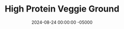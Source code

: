---
layout: post
title:  "High Protein Veggie Ground"
date:   2024-08-24 00:00:00 -05000
categories: 
- Recipes
- Meatless
permalink: /recipes/veggie-ground
image: /assets/Food/Meatless/Veggie Ground/vg-pot.jpg
ing: veggieground-ing
facts: veggieground-facts
section1: Veggies
start2: Walnuts
section2: Nuts
start3: Minced garlic
section3: Spices
start4: Whey protein powder, unflavored 
section4: Protein
start5: 
section5: 
Prep: 10
Rest: 120
Cook: 20
Source1: https://youtu.be/lDuy_NqW_mQ?si=jJe0ieACdacJtaRD
Source2: 
whisk: https://s.samsungfood.com/FTJMu
tags: 
- ground meat
- ground turkey
- ground beef
- ground veggie
- veggie ground
- vegetarian
- vegan
- mushrooms
- white mushrooms
- carrots
- large carrots
- baby carrots
- cauliflower
- frozen cauliflower
- onion
- garlic
- walnuts
- tomato paste
- soy sauce
- low sodium soy sauce
- mustard
- dijon mustard
- horseradish mustard
- chili powder
- paprika
- cumin
- oregano
- taco
- stew
- protein powder
- whey
- unflavored whey
Description: This delicious combo of chopped vegetables and spices is a great alternative for ground beef in tacos, stews, on top of salads, or anything else you can imagine. Mushrooms are a good plant based source of protein, and I've bumped up the protein content significantly more with the addition of protein powder. Feel free to leave it out, or replace it with any vegan protein powder if you desire
Instructions: 
- In a medium bowl, add the walnuts, and cover with water. Let soak for at least 2 hours<br><br>

- Coarsely chop all vegetables (cauliflower, carrots, onion, and mushrooms) in a food processor. Do this in batches, and don't over blend. Add to a large pot or Dutch oven<br><br>
- <center><img src="/assets/Food/Meatless/Veggie Ground/vg-raw.jpg" alt="" class="instruction-image"></center><br>

- Cook the veggies on medium heat with occasional stirring until water releases begins to release, about 5 minutes<br><br>

- Meanwhile, coarsely chop the walnuts (discard the soaking water) with the tomato paste until well combined. Don't over blend<br><br>
- <center><img src="/assets/Food/Meatless/Veggie Ground/vg-nuts.jpg" alt="" class="instruction-image"></center><br>

- Increase heat to high. Continue to mix until most of the water has cooked out, about 10 minutes. Add in your garlic, soy sauce, mustard, marmite, and dried spices. Continue to cook on high for another 5 minutes, or until all the water has cooked out<br><br>

- Turn off heat and add walnut and tomato paste mixture. Mix thoroughly to combine. Mix in your protein powder, season with salt to taste, and enjoy<br><br>
- <center><img src="/assets/Food/Meatless/Veggie Ground/vg-container.jpg" alt="" class="instruction-image"></center>
---